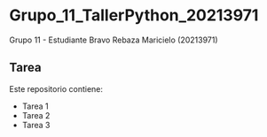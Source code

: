 # Grupo_11_TallerPython_20213971
Grupo 11 - Estudiante Bravo Rebaza Maricielo (20213971)
## Tarea
Este repositorio contiene:
- Tarea 1
- Tarea 2
- Tarea 3
